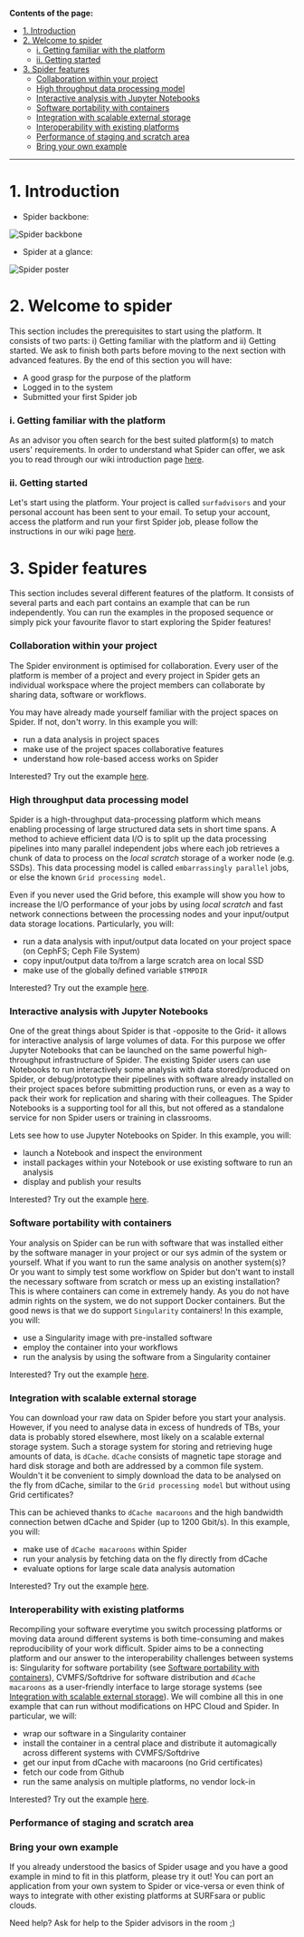 **Contents of the page:**

* [1. Introduction](#1-introduction)
* [2. Welcome to spider](#2-welcome-to-spider)
  * [i. Getting familiar with the platform](#i-getting-familiar-with-the-platform)
  * [ii. Getting started](#ii-getting-started)
* [3. Spider features](#3-spider-features)
  * [Collaboration within your project](#collaboration-within-your-project) 
  * [High throughput data processing model](#high-throughput-data-processing-model)
  * [Interactive analysis with Jupyter Notebooks](#interactive-analysis-with-jupyter-notebooks)
  * [Software portability with containers](#software-portability-with-containers)
  * [Integration with scalable external storage](#integration-with-scalable-external-storage)
  * [Interoperability with existing platforms](#interoperability-with-existing-platforms)
  * [Performance of staging and scratch area](#performance-of-staging-and-scratch-area)
  * [Bring your own example](#bring-your-own-example)


---

# 1. Introduction

* Spider backbone:

![Spider backbone](/images/Spider_backbone.png)

* Spider at a glance:

![Spider poster](/images/Spider_poster.png)   


# 2. Welcome to spider

This section includes the prerequisites to start using the platform. It consists of two parts: i) Getting familiar with the platform and ii) Getting started. We ask to finish both parts before moving to the next section with advanced features. By the end of this section you will have:

- A good grasp for the purpose of the platform
- Logged in to the system
- Submitted your first Spider job

### i. Getting familiar with the platform

As an advisor you often search for the best suited platform(s) to match users' requirements. 
In order to understand what Spider can offer, we ask you to read through our wiki introduction page [here](http://doc.spider.surfsara.nl/en/latest/Pages/about.html).

### ii. Getting started

Let's start using the platform.  Your project is called `surfadvisors` and your personal account has been sent to your email.
To setup your account, access the platform and run your first Spider job, please follow the instructions in our wiki page [here](http://doc.spider.surfsara.nl/en/latest/Pages/getting_started.html).

# 3. Spider features

This section includes several different features of the platform. It consists of several parts and each part contains an example that can be run independently. You can run the examples in the proposed sequence or simply pick your favourite flavor to start exploring the Spider features!

### Collaboration within your project 

The Spider environment is optimised for collaboration. Every user of the platform is member of a project and every project in Spider gets an individual workspace where the project members can collaborate by sharing data, software or workflows. 

You may have already made yourself familiar with the project spaces on Spider. If not, don't worry. In this example you will:

- run a data analysis in project spaces
- make use of the project spaces collaborative features  
- understand how role-based access works on Spider  

Interested? Try out the example [here](https://github.com/sara-nl/spidercourse/blob/master/extras/cephfs-usage-adv.md).

### High throughput data processing model 

Spider is a high-throughput data-processing platform which means enabling processing of large structured data sets in short time spans. A method to achieve efficient data I/O is to split up the data processing pipelines into many parallel independent jobs where each job retrieves a chunk of data to process on the *local scratch* storage of a worker node (e.g. SSDs). This data processing model is called `embarrassingly parallel` jobs, or else the known `Grid processing model`.

Even if you never used the Grid before, this example will show you how to increase the I/O performance of your jobs by using  *local scratch* and fast network connections between the processing nodes and your input/output data storage locations. Particularly, you will:

- run a data analysis with input/output data located on your project space (on CephFS; Ceph File System)
- copy input/output data to/from a large scratch area on local SSD
- make use of the globally defined variable `$TMPDIR`

Interested? Try out the example [here](https://github.com/sara-nl/spidercourse/blob/master/extras/tmpdir-usage-adv.md).

### Interactive analysis with Jupyter Notebooks

One of the great things about Spider is that -opposite to the Grid- it allows for interactive analysis of large volumes of data. For this purpose we offer Jupyter Notebooks that can be launched on the same powerful high-throughput infrastructure of Spider. The existing Spider users can use Notebooks to run interactively some analysis with data stored/produced on Spider, or debug/prototype their pipelines with software already installed on their project spaces before submitting production runs, or even as a way to pack their work for replication and sharing with their colleagues. The Spider Notebooks is a supporting tool for all this, but not offered as a standalone service for non Spider users or training in classrooms. 

Lets see how to use Jupyter Notebooks on Spider. In this example, you will:

- launch a Notebook and inspect the environment
- install packages within your Notebook or use existing software to run an analysis
- display and publish your results

Interested? Try out the example [here](https://github.com/sara-nl/spidercourse/blob/master/extras/jupyter-usage.md).

### Software portability with containers 

Your analysis on Spider can be run with software that was installed either by the software manager in your project or our sys admin of the system or yourself. What if you want to run the same analysis on another system(s)? Or you want to simply test some workflow on Spider but don't want to install the necessary software from scratch or mess up an existing installation? This is where containers can come in extremely handy. As you do not have admin rights on the system, we do not support Docker containers. But the good news is that we do support `Singularity` containers! In this example, you will:

- use a Singularity image with pre-installed software
- employ the container into your workflows
- run the analysis by using the software from a Singularity container

Interested? Try out the example [here](https://github.com/sara-nl/spidercourse/blob/master/extras/singularity-usage-adv.md).

### Integration with scalable external storage 

You can download your raw data on Spider before you start your analysis. However, if you need to analyse data in excess of hundreds of TBs, your data is probably stored elsewhere, most likely on a scalable external storage system. Such a storage system for storing and retrieving huge amounts of data, is `dCache`. `dCache` consists of magnetic tape storage and hard disk storage and both are addressed by a common file system. Wouldn't it be convenient to simply download the data to be analysed on the fly from dCache, similar to the `Grid processing model` but without using Grid certificates? 

This can be achieved thanks to `dCache macaroons` and the high bandwidth connection betwen dCache and Spider (up to 1200 Gbit/s). In this example, you will:

- make use of `dCache macaroons` within Spider
- run your analysis by fetching data on the fly directly from dCache 
- evaluate options for large scale data analysis automation

Interested? Try out the example [here](https://github.com/sara-nl/spidercourse/blob/master/extras/macaroons-usage-adv.md).

### Interoperability with existing platforms 

Recompiling your software everytime you switch processing platforms or moving data around different systems is both time-consuming and makes reproducibility of your work difficult. Spider aims to be a connecting platform and our answer to the interoperability challenges between systems is: Singularity for software portability (see [Software portability with containers](#software-portability-with-containers)), CVMFS/Softdrive for software distribution and `dCache macaroons` as a user-friendly interface to large storage systems (see [Integration with scalable external storage](#integration-with-scalable-external-storage)). We will combine all this in one example that can run without modifications on HPC Cloud and Spider. In particular, we will:

- wrap our software in a Singularity container
- install the container in a central place and distribute it automagically across different systems with CVMFS/Softdrive 
- get our input from dCache with macaroons (no Grid certificates)
- fetch our code from Github
- run the same analysis on multiple platforms, no vendor lock-in 

Interested? Try out the example [here](https://github.com/sara-nl/spidercourse/blob/master/extras/cloud-usage-adv.md).

### Performance of staging and scratch area

### Bring your own example

If you already understood the basics of Spider usage and you have a good example in mind to fit in this platform, please try it out! You can port an application from your own system to Spider or vice-versa or even think of ways to integrate with other existing platforms at SURFsara or public clouds. 

Need help? Ask for help to the Spider advisors in the room ;)
